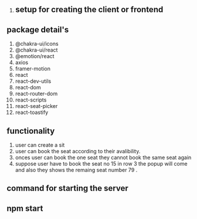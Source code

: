 1. ## setup  for creating the client or frontend
## package detail's

   1. @chakra-ui/icons
   2. @chakra-ui/react
   3. @emotion/react
   4. axios
   5. framer-motion
   6. react
   7. react-dev-utils
   8. react-dom
   9. react-router-dom
   8. react-scripts
   9. react-seat-picker
10. react-toastify

## functionality
1. user  can create a sit 
2. user can book the seat according to their avalibility.
3. onces user can book the one seat they cannot book the same seat again 
4. suppose user have to book the seat no 15 in row  3 the popup will come and also they shows the remaing seat number 79 .

## command for starting the server
 ## npm start


  
  
